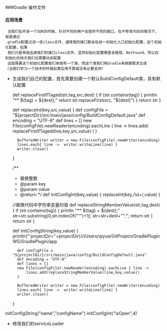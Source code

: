 ###Gradle 操作文件

#### 应用场景
     当我们在开发一个SDK的时候，针对不同的用户会提供不同的接口，在不修改代码的情况下，就是通过
     gradle配置过滤一些class文件，通常我的接口都会在统一初始化入口初始化配置，这个初始化配置，如果
     我们只是单独去掉我们的接口class文件，显然初始化配置哪里会报错，NotFound，所以在初始化的地方我们也需要动态配置
     这就需要这个初始化配置我们单独写一个类，而这个类我们用Gradle来根据需求生成
    （当我们学习一个技术的时候如果应用不那就没有必要去学）
    


- 生成我们自己的配置，首先需要创建一个默认BuildConfigDefault类，具有默认配置

     
    
    def replaceFirstIfTaged(str,tag,src,dest) {
        if (str.contains(tag)) {
            println "** ${tag} = ${dest};"
            return str.replaceFirst(src, "${dest}")
        }
        return str
    }
    
    def replaceInt(key,src,value) {
        def configFile = "${projectDir}/src/main/java/config/BuildConfigDefault.java"
        def encoding = "UTF-8"
        def lines = []
        new File(configFile).newReader(encoding).eachLine { line ->
            lines.add( replaceFirstIfTaged(line,key,src,value) )
        }
    
        BufferedWriter writer = new File(configFile).newWriter(encoding)
        lines.each{ line ->  writer.writeLine(line) }
        writer.close()
    }
    
    
    
    /**
     * 替换整数
     * @param key
     * @param value
     * @return
     */
    def initConfigInt(key,value) {
        replaceInt(key,/\d+/,value)
    }
    
    
    //替换代码中字符串变量的值
    def replaceStringMemberValue(str,tag,dest) {
        if (str.contains(tag)) {
            println "** ${tag} = ${dest};"
            str=str.substring(0,str.indexOf("\"")+1);
            str=str+dest+"\";";
            return str
        }
        return str
    }
    
    def initConfigString(key,value) {
        println("'projectDir="+projectDir)///Users/qiyue/GitProject/GradlePluginWS/GradlePlugin/app
    
        def configFile = "${projectDir}/src/main/java/config/BuildConfigDefault.java"
        def encoding = "UTF-8"
        def lines = []
        new File(configFile).newReader(encoding).eachLine { line ->
            lines.add(replaceStringMemberValue(line,key,value))
        }
    
        BufferedWriter writer = new File(configFile).newWriter(encoding)
        lines.each{ line ->  writer.writeLine(line) }
        writer.close()
    }

initConfigString("name","configName")
initConfigInt("isOpen",4)


- 修改我们的serviceLoader